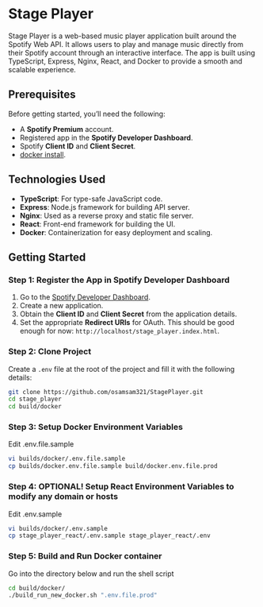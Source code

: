 # Stage Player

Stage Player is a web-based music player application built around the Spotify Web API. It allows users to play and manage music directly from their Spotify account through an interactive interface. The app is built using TypeScript, Express, Nginx, React, and Docker to provide a smooth and scalable experience.

## Prerequisites

Before getting started, you’ll need the following:

- A **Spotify Premium** account.
- Registered app in the **Spotify Developer Dashboard**.
- Spotify **Client ID** and **Client Secret**.
- [docker install](https://docs.docker.com/engine/install/).

## Technologies Used

- **TypeScript**: For type-safe JavaScript code.
- **Express**: Node.js framework for building API server.
- **Nginx**: Used as a reverse proxy and static file server.
- **React**: Front-end framework for building the UI.
- **Docker**: Containerization for easy deployment and scaling.

## Getting Started

### Step 1: Register the App in Spotify Developer Dashboard

1. Go to the [Spotify Developer Dashboard](https://developer.spotify.com/dashboard/applications).
2. Create a new application.
3. Obtain the **Client ID** and **Client Secret** from the application details.
4. Set the appropriate **Redirect URIs** for OAuth. This should be good enough for now:  `http://localhost/stage_player.index.html`.


### Step 2: Clone Project

Create a `.env` file at the root of the project and fill it with the following details:

```bash
git clone https://github.com/osamsam321/StagePlayer.git
cd stage_player
cd build/docker
```
### Step 3: Setup Docker Environment Variables

Edit .env.file.sample

```bash
vi builds/docker/.env.file.sample
cp builds/docker.env.file.sample build/docker.env.file.prod
```

### Step 4: OPTIONAL! Setup React Environment Variables to modify any domain or hosts

Edit .env.sample

```bash
vi builds/docker/.env.sample
cp stage_player_react/.env.sample stage_player_react/.env
```

### Step 5: Build and Run Docker container

Go into the directory below and run the shell script
```bash
cd build/docker/
./build_run_new_docker.sh ".env.file.prod"
```

